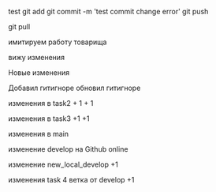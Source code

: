 test
git add
git commit -m 'test commit change error'
git push

git pull


имитируем работу товарища


вижу изменения

Новые изменения


Добавил гитигноре
обновил гитигноре

изменения в task2 + 1 + 1

изменения в task3 +1 +1

изменения в main

изменение develop на Github online


изменение new_local_develop +1


изменения task 4 ветка от develop +1

